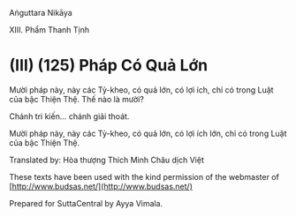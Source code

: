 

Aṅguttara Nikāya

XIII. Phẩm Thanh Tịnh

# (III) (125) Pháp Có Quả Lớn

Mười pháp này, này các Tỷ-kheo, có quả lớn, có lợi ích, chỉ có trong Luật của bậc Thiện Thệ. Thế nào là mười?

Chánh tri kiến... chánh giải thoát.

Mười pháp này, này các Tỷ-kheo, có quả lớn, có lợi ích lớn, chỉ có trong Luật của bậc Thiện Thệ.

Translated by: Hòa thượng Thích Minh Châu dịch Việt

These texts have been used with the kind permission of the webmaster of [http://www.budsas.net/](http://www.budsas.net/)

Prepared for SuttaCentral by Ayya Vimala.